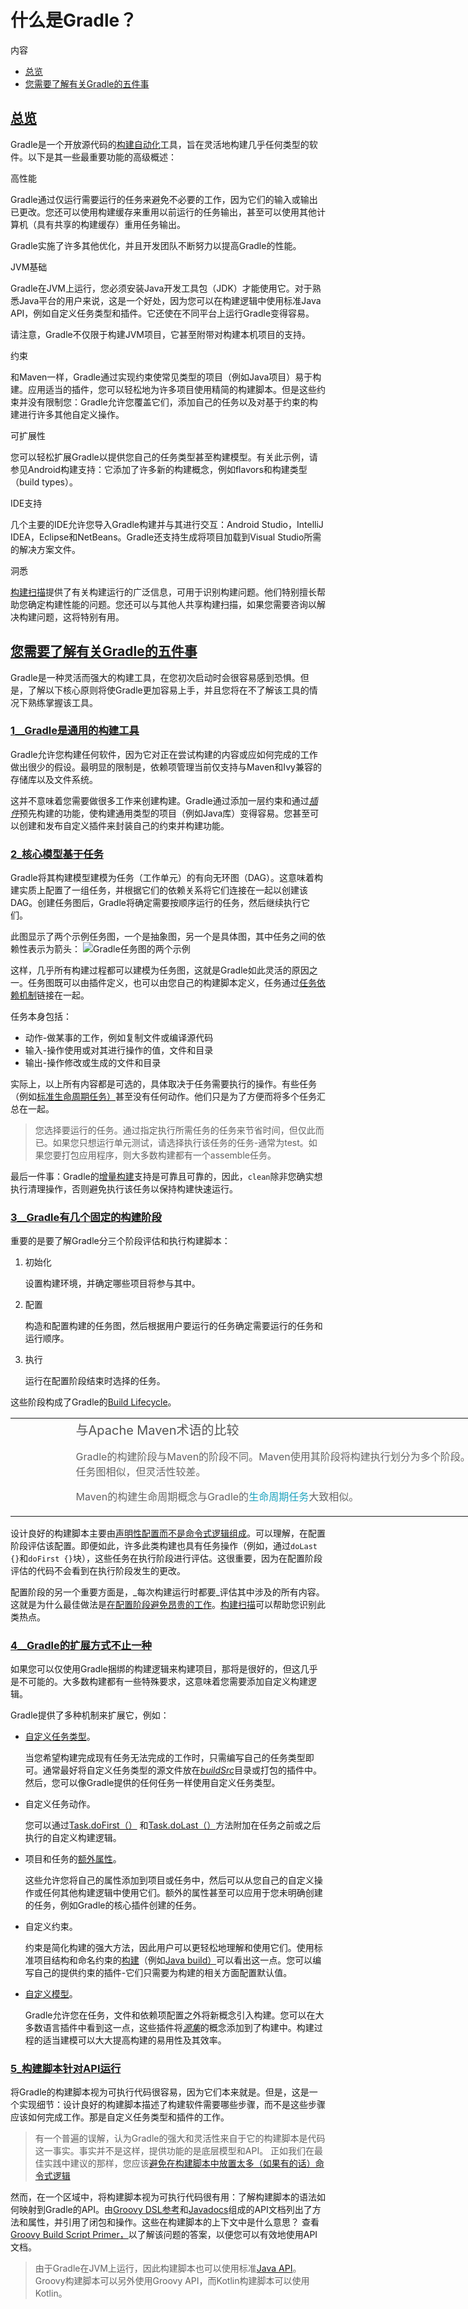 # 什么是Gradle？

内容

* [总览](#总览)
* [您需要了解有关Gradle的五件事](#您需要了解有关Gradle的五件事)

## [总览](#总览)

Gradle是一个开放源代码的[构建自动化](https://en.wikipedia.org/wiki/Build_automation)工具，旨在灵活地构建几乎任何类型的软件。以下是其一些最重要功能的高级概述：

高性能

Gradle通过仅运行需要运行的任务来避免不必要的工作，因为它们的输入或输出已更改。您还可以使用构建缓存来重用以前运行的任务输出，甚至可以使用其他计算机（具有共享的构建缓存）重用任务输出。

Gradle实施了许多其他优化，并且开发团队不断努力以提高Gradle的性能。

JVM基础

Gradle在JVM上运行，您必须安装Java开发工具包（JDK）才能使用它。对于熟悉Java平台的用户来说，这是一个好处，因为您可以在构建逻辑中使用标准Java API，例如自定义任务类型和插件。它还使在不同平台上运行Gradle变得容易。

请注意，Gradle不仅限于构建JVM项目，它甚至附带对构建本机项目的支持。

约束

和Maven一样，Gradle通过实现约束使常见类型的项目（例如Java项目）易于构建。应用适当的插件，您可以轻松地为许多项目使用精简的构建脚本。但是这些约束并没有限制您：Gradle允许您覆盖它们，添加自己的任务以及对基于约束的构建进行许多其他自定义操作。

可扩展性

您可以轻松扩展Gradle以提供您自己的任务类型甚至构建模型。有关此示例，请参见Android构建支持：它添加了许多新的构建概念，例如flavors和构建类型（build types）。

IDE支持

几个主要的IDE允许您导入Gradle构建并与其进行交互：Android Studio，IntelliJ IDEA，Eclipse和NetBeans。Gradle还支持生成将项目加载到Visual Studio所需的解决方案文件。

洞悉

[构建扫描](https://scans.gradle.com/)提供了有关构建运行的广泛信息，可用于识别构建问题。他们特别擅长帮助您确定构建性能的问题。您还可以与其他人共享构建扫描，如果您需要咨询以解决构建问题，这将特别有用。

## [您需要了解有关Gradle的五件事](#您需要了解有关Gradle的五件事)

Gradle是一种灵活而强大的构建工具，在您初次启动时会很容易感到恐惧。但是，了解以下核心原则将使Gradle更加容易上手，并且您将在不了解该工具的情况下熟练掌握该工具。

### [1\__Gradle是通用的构建工具](#1\__Gradle是通用的构建工具)

Gradle允许您构建任何软件，因为它对正在尝试构建的内容或应如何完成的工作做出很少的假设。最明显的限制是，依赖项管理当前仅支持与Maven和Ivy兼容的存储库以及文件系统。

这并不意味着您需要做很多工作来创建构建。Gradle通过添加一层约束和通过[_插件_](/md/使用Gradle插件.md#plugins)预先构建的功能，使构建通用类型的项目（例如Java库）变得容易。您甚至可以创建和发布自定义插件来封装自己的约束并构建功能。

### [2_核心模型基于任务](#2_核心模型基于任务)

Gradle将其构建模型建模为任务（工作单元）的有向无环图（DAG）。这意味着构建实质上配置了一组任务，并根据它们的依赖关系将它们连接在一起以创建该DAG。创建任务图后，Gradle将确定需要按顺序运行的任务，然后继续执行它们。

此图显示了两个示例任务图，一个是抽象图，另一个是具体图，其中任务之间的依赖性表示为箭头：
![Gradle任务图的两个示例](https://docs.gradle.org/current/userguide/img/task-dag-examples.png)



这样，几乎所有构建过程都可以建模为任务图，这就是Gradle如此灵活的原因之一。任务图既可以由插件定义，也可以由您自己的构建脚本定义，任务通过[任务依赖机制](/md/构建脚本基础.md#任务依赖性)链接在一起。

任务本身包括：

* 动作-做某事的工作，例如复制文件或编译源代码
* 输入-操作使用或对其进行操作的值，文件和目录
* 输出-操作修改或生成的文件和目录

实际上，以上所有内容都是可选的，具体取决于任务需要执行的操作。有些任务（例如[标准生命周期任务）](https://docs.gradle.org/6.7.1/userguide/base_plugin.html#sec:base_tasks)甚至没有任何动作。他们只是为了方便而将多个任务汇总在一起。

> 您选择要运行的任务。通过指定执行所需任务的任务来节省时间，但仅此而已。如果您只想运行单元测试，请选择执行该任务的任务-通常为test。如果您要打包应用程序，则大多数构建都有一个assemble任务。

最后一件事：Gradle的[增量构建](/md/处理任务.md#检查最新（又称增量构建）)支持是可靠且可靠的，因此，`clean`除非您确实想执行清理操作，否则避免执行该任务以保持构建快速运行。

### [3\__Gradle有几个固定的构建阶段](#3\__Gradle有几个固定的构建阶段)

重要的是要了解Gradle分三个阶段评估和执行构建脚本：

1.  初始化  

    设置构建环境，并确定哪些项目将参与其中。
2.  配置  

    构造和配置构建的任务图，然后根据用户要运行的任务确定需要运行的任务和运行顺序。
3.  执行  

    运行在配置阶段结束时选择的任务。

这些阶段构成了Gradle的[Build Lifecycle](/md/构建生命周期.md#build_lifecycle)。

<table style="background:none;width:912px;"><tbody><tr><td class="icon" style="color:rgba(0, 0, 0, 0.8);width:80px;"><i class="fa icon-note"></i></td><td class="content" style="font-size:1.0625rem;color:rgba(0, 0, 0, 0.6);"><div class="title" style="color:rgb(85, 85, 85);font-size:1.25rem;"><font><font>与Apache Maven术语的比较</font></font></div><div class="paragraph"><p style="font-size: 1rem;"><font><font>Gradle的构建阶段与Maven的阶段不同。</font><font>Maven使用其阶段将构建执行划分为多个阶段。</font><font>它们的作用与Gradle的任务图相似，但灵活性较差。</font></font></p></div><div class="paragraph"><p style="font-size: 1rem;"><font><font>Maven的构建生命周期概念与Gradle的</font></font><a href="" style="color:rgb(29, 162, 189);text-decoration:none;"><font><font>生命周期任务</font></font></a><font><font>大致相似</font><font>。</font></font></p></div></td></tr></tbody></table>

设计良好的构建脚本主要由[声明性配置而不是命令式逻辑组成](/md/创作可维护版本的最佳实践.md#避免在脚本中使用命令式逻辑)。可以理解，在配置阶段评估该配置。即便如此，许多此类构建也具有任务操作（例如，通过`doLast {}`和`doFirst {}`块），这些任务在执行阶段进行评估。这很重要，因为在配置阶段评估的代码不会看到在执行阶段发生的更改。

配置阶段的另一个重要方面是，_每次构建运行时都要_评估其中涉及的所有内容。这就是为什么最佳做法是[在配置阶段避免昂贵的工作](/md/创作可维护版本的最佳实践.md#最小化在配置阶段执行的逻辑)。[构建扫描](https://scans.gradle.com/)可以帮助您识别此类热点。

### [4\__Gradle的扩展方式不止一种](#4\__Gradle的扩展方式不止一种)

如果您可以仅使用Gradle捆绑的构建逻辑来构建项目，那将是很好的，但这几乎是不可能的。大多数构建都有一些特殊要求，这意味着您需要添加自定义构建逻辑。

Gradle提供了多种机制来扩展它，例如：

* [自定义任务类型](/md/开发自定义Gradle任务类型.md)。  

  当您希望构建完成现有任务无法完成的工作时，只需编写自己的任务类型即可。通常最好将自定义任务类型的源文件放在[_buildSrc_](/md/组织Gradle项目.md#用`buildSrc`抽象逻辑势在必行)目录或打包的插件中。然后，您可以像Gradle提供的任何任务一样使用自定义任务类型。
* 自定义任务动作。  

  您可以通过[Task.doFirst（）](https://docs.gradle.org/6.7.1/dsl/org.gradle.api.Task.html#org.gradle.api.Task:doFirst\(org.gradle.api.Action\))
  和[Task.doLast（）](https://docs.gradle.org/6.7.1/dsl/org.gradle.api.Task.html#org.gradle.api.Task:doLast\(org.gradle.api.Action\))方法附加在任务之前或之后执行的自定义构建逻辑。
* 项目和任务的[额外属性](/md/编写构建脚本.md#额外属性)。  

  这些允许您将自己的属性添加到项目或任务中，然后可以从您自己的自定义操作或任何其他构建逻辑中使用它们。额外的属性甚至可以应用于您未明确创建的任务，例如Gradle的核心插件创建的任务。
* 自定义约束。  

  约束是简化构建的强大方法，因此用户可以更轻松地理解和使用它们。使用标准项目结构和命名约束的[构建](/md/构建Java和JVM项目.md#building_java_projects)（例如[Java build）](/md/构建Java和JVM项目.md#building_java_projects)可以看出这一点。您可以编写自己的提供约束的插件-它们只需要为构建的相关方面配置默认值。
* [自定义模型](https://guides.gradle.org/implementing-gradle-plugins/#modeling_dsl_like_apis)。  

  Gradle允许您在任务，文件和依赖项配置之外将新概念引入构建。您可以在大多数语言插件中看到这一点，这些插件将[_源集_](/md/构建Java和JVM项目.md#通过源集声明源文件)的概念添加到了构建中。构建过程的适当建模可以大大提高构建的易用性及其效率。

### [5_构建脚本针对API运行](#5_构建脚本针对API运行)

将Gradle的构建脚本视为可执行代码很容易，因为它们本来就是。但是，这是一个实现细节：设计良好的构建脚本描述了构建软件需要哪些步骤，而不是这些步骤应该如何完成工作。那是自定义任务类型和插件的工作。
>  有一个普遍的误解，认为Gradle的强大和灵活性来自于它的构建脚本是代码这一事实。事实并不是这样，提供功能的是底层模型和API。
正如我们在最佳实践中建议的那样，您应该[避免在构建脚本中放置太多（如果有的话）命令式逻辑](/md/创作可维护版本的最佳实践.md#避免在脚本中使用命令式逻辑)

然而，在一个区域中，将构建脚本视为可执行代码很有用：了解构建脚本的语法如何映射到Gradle的API。由[Groovy DSL参考](https://docs.gradle.org/6.7.1/dsl/)和[Javadocs](https://docs.gradle.org/6.7.1/javadoc/)组成的API文档列出了方法和属性，并引用了闭包和操作。这些在构建脚本的上下文中是什么意思？
查看[Groovy Build Script Primer，](https://docs.gradle.org/6.7.1/userguide/groovy_build_script_primer.html#groovy_build_script_primer)以了解该问题的答案，以便您可以有效地使用API文档。
> 由于Gradle在JVM上运行，因此构建脚本也可以使用标准[Java API](https://docs.oracle.com/javase/8/docs/api)。Groovy构建脚本可以另外使用Groovy API，而Kotlin构建脚本可以使用Kotlin。
